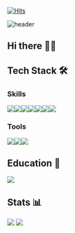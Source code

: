 [![Hits](https://hits.seeyoufarm.com/api/count/incr/badge.svg?url=https%3A%2F%2Fgithub.com%2Fsssseungk&count_bg=%23FFC0CB&title_bg=%23645858&icon=&icon_color=%23E7E7E7&title=Today&edge_flat=true)](https://hits.seeyoufarm.com)


![header](https://capsule-render.vercel.app/api?type=waving&color=auto&height=200&section=header&text=Welcome%20to%20seungyeon's%20Github!%20&fontSize=30&fontColor=ffffff)


## Hi there 👋🏻

## Tech Stack 🛠️
### Skills
<div style="display:flex">
  <img src="https://img.shields.io/badge/html5-E34F26?style=for-the-badge&logo=html5&logoColor=white">
<img src="https://img.shields.io/badge/css-1572B6?style=for-the-badge&logo=css3&logoColor=white">
<img src="https://img.shields.io/badge/TailwindCSS-06B6D4?style=for-the-badge&logo=tailwind-css&logoColor=black">
<img src="https://img.shields.io/badge/javascript-F7DF1E?style=for-the-badge&logo=javascript&logoColor=white">
<img src="https://img.shields.io/badge/react-61DAFB?style=for-the-badge&logo=react&logoColor=white">
<img src="https://img.shields.io/badge/ReactRouter-CA4245?style=for-the-badge&logo=pocketbase&logoColor=white">
<img src="https://img.shields.io/badge/pocketbase-B8DBE4?style=for-the-badge&logo=pocketbase&logoColor=white">
</div>

### Tools
<div style="display:flex">
<img src="https://img.shields.io/badge/Git-F05032?style=for-the-badge&logo=Git&logoColor=white">
<img src="https://img.shields.io/badge/Github-181717?style=for-the-badge&logo=GitHub&logoColor=white">
<img src="https://img.shields.io/badge/Figma-f24e1e?style=for-the-badge&logo=Figma&logoColor=white">
</div>

## Education 🏅
<img src="https://img.shields.io/badge/Techit_FE_School-f7931a?style=for-the-badge&logo=codeigniter&logoColor=#EF4223">



## Stats 📊
![](http://github-profile-summary-cards.vercel.app/api/cards/stats?username=sssseungk&theme=swift)
![](http://github-profile-summary-cards.vercel.app/api/cards/repos-per-language?username=sssseungk&theme=swift)
